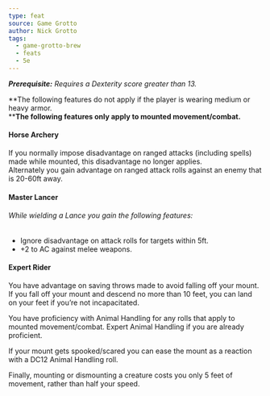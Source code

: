 ```yaml
---
type: feat
source: Game Grotto
author: Nick Grotto
tags:
  - game-grotto-brew
  - feats
  - 5e
---
```

_**Prerequisite:** Requires a Dexterity score greater than 13._

**The following features do not apply if the player is wearing medium or heavy armor.  
****The following features only apply to mounted movement/combat.**

#### Horse Archery

If you normally impose disadvantage on ranged attacks (including spells) made while mounted, this disadvantage no longer applies.  
Alternately you gain advantage on ranged attack rolls against an enemy that is 20-60ft away.

#### Master Lancer

###### While wielding a Lance you gain the following features:

- Ignore disadvantage on attack rolls for targets within 5ft.
- +2 to AC against melee weapons.

#### Expert Rider

You have advantage on saving throws made to avoid falling off your mount. If you fall off your mount and descend no more than 10 feet, you can land on your feet if you’re not incapacitated.

You have proficiency with Animal Handling for any rolls that apply to mounted movement/combat. 
Expert Animal Handling if you are already proficient.

If your mount gets spooked/scared you can ease the mount as a reaction with a DC12 Animal Handling roll.

Finally, mounting or dismounting a creature costs you only 5 feet of movement, rather than half your speed.